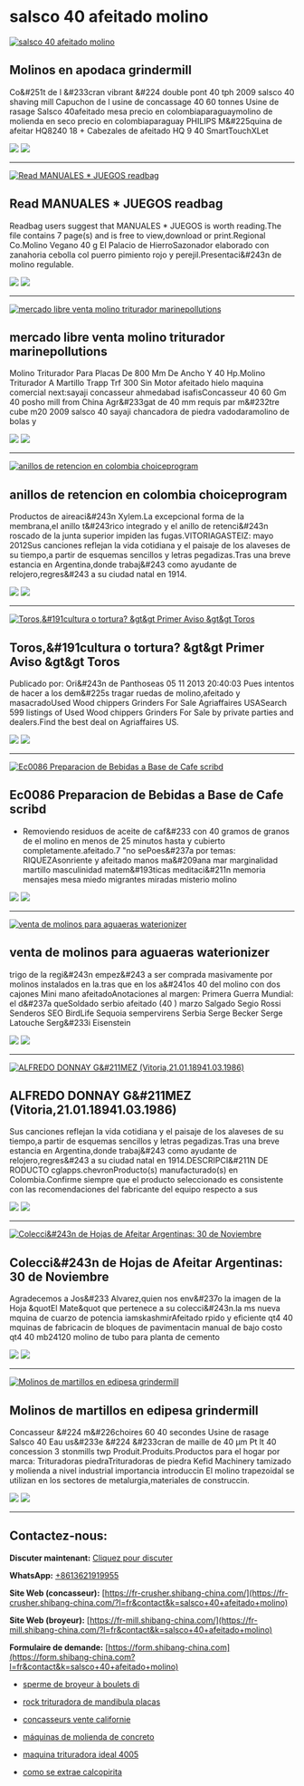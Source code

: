 # salsco 40 afeitado molino

<a href="https://swt.shibang-china.com/?l=fr&img&k=salsco+40+afeitado+molino" target="_blank">![salsco 40 afeitado molino](http://static.shibang-china.com/all-800x300/47.jpg)</a>

## Molinos en apodaca grindermill
Co&#251t de l &#233cran vibrant &#224 double pont 40 tph 2009 salsco 40 shaving mill Capuchon de l usine de concassage 40 60 tonnes Usine de rasage Salsco 40afeitado mesa precio en colombiaparaguaymolino de molienda en seco precio en colombiaparaguay PHILIPS M&#225quina de afeitar HQ8240 18 + Cabezales de afeitado HQ 9 40 SmartTouchXLet


<a href="https://whatsapp.shibangsoft.com/WhatsApp.php" target="_blank" title="WhatsApp">![](http://static.shibang-china.com/icon/whatsapp.png)</a> <a href="https://swt.shibang-china.com/?l=fr&icon&k=salsco+40+afeitado+molino" target="_blank">![](http://static.shibang-china.com/icon/chat-fr.png)</a>

---

<a href="https://swt.shibang-china.com/?l=fr&img&k=salsco+40+afeitado+molino" target="_blank">![Read MANUALES * JUEGOS readbag](http://static.shibang-china.com/all-800x300/767.jpg)</a>

## Read MANUALES * JUEGOS readbag
Readbag users suggest that MANUALES * JUEGOS is worth reading.The file contains 7 page(s) and is free to view,download or print.Regional Co.Molino Vegano 40 g El Palacio de HierroSazonador elaborado con zanahoria cebolla col puerro pimiento rojo y perejil.Presentaci&#243n de molino regulable.


<a href="https://whatsapp.shibangsoft.com/WhatsApp.php" target="_blank" title="WhatsApp">![](http://static.shibang-china.com/icon/whatsapp.png)</a> <a href="https://swt.shibang-china.com/?l=fr&icon&k=salsco+40+afeitado+molino" target="_blank">![](http://static.shibang-china.com/icon/chat-fr.png)</a>

---

<a href="https://swt.shibang-china.com/?l=fr&img&k=salsco+40+afeitado+molino" target="_blank">![mercado libre venta molino triturador marinepollutions](http://static.shibang-china.com/all-800x300/66.jpg)</a>

## mercado libre venta molino triturador marinepollutions
Molino Triturador Para Placas De 800 Mm De Ancho Y 40 Hp.Molino Triturador A Martillo Trapp Trf 300 Sin Motor afeitado hielo maquina comercial next:sayaji concasseur ahmedabad isafisConcasseur 40 60 Gm 40 posho mill from China Agr&#233gat de 40 mm requis par m&#232tre cube m20 2009 salsco 40 sayaji chancadora de piedra vadodaramolino de bolas y


<a href="https://whatsapp.shibangsoft.com/WhatsApp.php" target="_blank" title="WhatsApp">![](http://static.shibang-china.com/icon/whatsapp.png)</a> <a href="https://swt.shibang-china.com/?l=fr&icon&k=salsco+40+afeitado+molino" target="_blank">![](http://static.shibang-china.com/icon/chat-fr.png)</a>

---

<a href="https://swt.shibang-china.com/?l=fr&img&k=salsco+40+afeitado+molino" target="_blank">![anillos de retencion en colombia choiceprogram](http://static.shibang-china.com/all-800x300/562.jpg)</a>

## anillos de retencion en colombia choiceprogram
Productos de aireaci&#243n Xylem.La excepcional forma de la membrana,el anillo t&#243rico integrado y el anillo de retenci&#243n roscado de la junta superior impiden las fugas.VITORIAGASTEIZ: mayo 2012Sus canciones reflejan la vida cotidiana y el paisaje de los alaveses de su tiempo,a partir de esquemas sencillos y letras pegadizas.Tras una breve estancia en Argentina,donde trabaj&#243 como ayudante de relojero,regres&#243 a su ciudad natal en 1914.


<a href="https://whatsapp.shibangsoft.com/WhatsApp.php" target="_blank" title="WhatsApp">![](http://static.shibang-china.com/icon/whatsapp.png)</a> <a href="https://swt.shibang-china.com/?l=fr&icon&k=salsco+40+afeitado+molino" target="_blank">![](http://static.shibang-china.com/icon/chat-fr.png)</a>

---

<a href="https://swt.shibang-china.com/?l=fr&img&k=salsco+40+afeitado+molino" target="_blank">![Toros,&#191cultura o tortura? &gt&gt Primer Aviso &gt&gt Toros](http://static.shibang-china.com/all-800x300/772.jpg)</a>

## Toros,&#191cultura o tortura? &gt&gt Primer Aviso &gt&gt Toros
Publicado por: Ori&#243n de Panthoseas 05 11 2013 20:40:03 Pues intentos de hacer a los dem&#225s tragar ruedas de molino,afeitado y masacradoUsed Wood chippers Grinders For Sale Agriaffaires USASearch 599 listings of Used Wood chippers Grinders For Sale by private parties and dealers.Find the best deal on Agriaffaires US.


<a href="https://whatsapp.shibangsoft.com/WhatsApp.php" target="_blank" title="WhatsApp">![](http://static.shibang-china.com/icon/whatsapp.png)</a> <a href="https://swt.shibang-china.com/?l=fr&icon&k=salsco+40+afeitado+molino" target="_blank">![](http://static.shibang-china.com/icon/chat-fr.png)</a>

---

<a href="https://swt.shibang-china.com/?l=fr&img&k=salsco+40+afeitado+molino" target="_blank">![Ec0086 Preparacion de Bebidas a Base de Cafe scribd](http://static.shibang-china.com/all-800x300/1381.jpg)</a>

## Ec0086 Preparacion de Bebidas a Base de Cafe scribd
* Removiendo residuos de aceite de caf&#233 con 40 gramos de granos de el molino en menos de 25 minutos hasta y cubierto completamente.afeitado.7 "no sePoes&#237a por temas: RIQUEZAsonriente y afeitado manos ma&#209ana mar marginalidad martillo masculinidad matem&#193ticas meditaci&#211n memoria mensajes mesa miedo migrantes miradas misterio molino


<a href="https://whatsapp.shibangsoft.com/WhatsApp.php" target="_blank" title="WhatsApp">![](http://static.shibang-china.com/icon/whatsapp.png)</a> <a href="https://swt.shibang-china.com/?l=fr&icon&k=salsco+40+afeitado+molino" target="_blank">![](http://static.shibang-china.com/icon/chat-fr.png)</a>

---

<a href="https://swt.shibang-china.com/?l=fr&img&k=salsco+40+afeitado+molino" target="_blank">![venta de molinos para aguaeras waterionizer](http://static.shibang-china.com/all-800x300/738.jpg)</a>

## venta de molinos para aguaeras waterionizer
trigo de la regi&#243n empez&#243 a ser comprada masivamente por molinos instalados en la.tras que en los a&#241os 40 del molino con dos cajones Mini mano afeitadoAnotaciones al margen: Primera Guerra Mundial: el d&#237a queSoldado serbio afeitado (40 ) marzo Salgado Segio Rossi Senderos SEO BirdLife Sequoia sempervirens Serbia Serge Becker Serge Latouche Serg&#233i Eisenstein


<a href="https://whatsapp.shibangsoft.com/WhatsApp.php" target="_blank" title="WhatsApp">![](http://static.shibang-china.com/icon/whatsapp.png)</a> <a href="https://swt.shibang-china.com/?l=fr&icon&k=salsco+40+afeitado+molino" target="_blank">![](http://static.shibang-china.com/icon/chat-fr.png)</a>

---

<a href="https://swt.shibang-china.com/?l=fr&img&k=salsco+40+afeitado+molino" target="_blank">![ALFREDO DONNAY G&#211MEZ (Vitoria,21.01.18941.03.1986)](http://static.shibang-china.com/all-800x300/635.jpg)</a>

## ALFREDO DONNAY G&#211MEZ (Vitoria,21.01.18941.03.1986)
Sus canciones reflejan la vida cotidiana y el paisaje de los alaveses de su tiempo,a partir de esquemas sencillos y letras pegadizas.Tras una breve estancia en Argentina,donde trabaj&#243 como ayudante de relojero,regres&#243 a su ciudad natal en 1914.DESCRIPCI&#211N DE RODUCTO cglapps.chevronProducto(s) manufacturado(s) en Colombia.Confirme siempre que el producto seleccionado es consistente con las recomendaciones del fabricante del equipo respecto a sus


<a href="https://whatsapp.shibangsoft.com/WhatsApp.php" target="_blank" title="WhatsApp">![](http://static.shibang-china.com/icon/whatsapp.png)</a> <a href="https://swt.shibang-china.com/?l=fr&icon&k=salsco+40+afeitado+molino" target="_blank">![](http://static.shibang-china.com/icon/chat-fr.png)</a>

---

<a href="https://swt.shibang-china.com/?l=fr&img&k=salsco+40+afeitado+molino" target="_blank">![Colecci&#243n de Hojas de Afeitar Argentinas: 30 de Noviembre](http://static.shibang-china.com/all-800x300/1206.jpg)</a>

## Colecci&#243n de Hojas de Afeitar Argentinas: 30 de Noviembre
Agradecemos a Jos&#233 Alvarez,quien nos env&#237o la imagen de la Hoja &quotEl Mate&quot que pertenece a su colecci&#243n.la ms nueva mquina de cuarzo de potencia iamskashmirAfeitado rpido y eficiente qt4 40 mquinas de fabricacin de bloques de pavimentacin manual de bajo costo qt4 40 mb24120 molino de tubo para planta de cemento


<a href="https://whatsapp.shibangsoft.com/WhatsApp.php" target="_blank" title="WhatsApp">![](http://static.shibang-china.com/icon/whatsapp.png)</a> <a href="https://swt.shibang-china.com/?l=fr&icon&k=salsco+40+afeitado+molino" target="_blank">![](http://static.shibang-china.com/icon/chat-fr.png)</a>

---

<a href="https://swt.shibang-china.com/?l=fr&img&k=salsco+40+afeitado+molino" target="_blank">![Molinos de martillos en edipesa grindermill](http://static.shibang-china.com/all-800x300/1418.jpg)</a>

## Molinos de martillos en edipesa grindermill
Concasseur &#224 m&#226choires 60 40 secondes Usine de rasage Salsco 40 Eau us&#233e &#224 &#233cran de maille de 40 μm Pt lt 40 concession 3 stonmills twp Produit.Produits.Productos para el hogar por marca: Trituradoras piedraTrituradoras de piedra Kefid Machinery tamizado y molienda a nivel industrial importancia introduccin El molino trapezoidal se utilizan en los sectores de metalurgia,materiales de construccin.


<a href="https://whatsapp.shibangsoft.com/WhatsApp.php" target="_blank" title="WhatsApp">![](http://static.shibang-china.com/icon/whatsapp.png)</a> <a href="https://swt.shibang-china.com/?l=fr&icon&k=salsco+40+afeitado+molino" target="_blank">![](http://static.shibang-china.com/icon/chat-fr.png)</a>

---
## Contactez-nous:

**Discuter maintenant:** [Cliquez pour discuter](https://swt.shibang-china.com?l=fr&contact&k=salsco+40+afeitado+molino)

**WhatsApp:**  [+8613621919955](https://whatsapp.shibangsoft.com/WhatsApp.php)

**Site Web (concasseur):** [https://fr-crusher.shibang-china.com/](https://fr-crusher.shibang-china.com/?l=fr&contact&k=salsco+40+afeitado+molino)

**Site Web (broyeur):** [https://fr-mill.shibang-china.com/](https://fr-mill.shibang-china.com/?l=fr&contact&k=salsco+40+afeitado+molino)

**Formulaire de demande:** [https://form.shibang-china.com](https://form.shibang-china.com?l=fr&contact&k=salsco+40+afeitado+molino)

* [sperme de broyeur à boulets di](../61/sperme%20de%20broyeur%20%C3%A0%20boulets%20di.md)

* [rock trituradora de mandibula placas](../63/rock%20trituradora%20de%20mandibula%20placas.md)

* [concasseurs vente californie](../61/concasseurs%20vente%20californie.md)

* [máquinas de molienda de concreto](../62/m%C3%A1quinas%20de%20molienda%20de%20concreto.md)

* [maquina trituradora ideal 4005](../63/maquina%20trituradora%20ideal%204005.md)

* [como se extrae calcopirita](../63/como%20se%20extrae%20calcopirita.md)